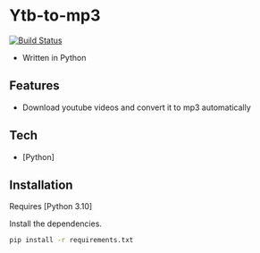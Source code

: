 # Ytb-to-mp3

[![Build Status](https://travis-ci.org/joemccann/dillinger.svg?branch=master)](https://travis-ci.org/joemccann/dillinger)



- Written in Python

## Features

- Download youtube videos and convert it to mp3 automatically

## Tech


- [Python] 


## Installation

Requires [Python 3.10]

Install the dependencies.

```sh
pip install -r requirements.txt
```
